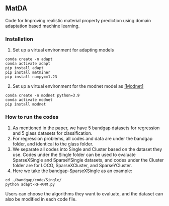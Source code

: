 ## MatDA
Code for Improving realistic material property prediction using domain adaptation based machine learning.


### Installation


1) Set up a virtual environment for adapting models

~~~
conda create -n adapt
conda activate adapt
pip install adapt
pip install matminer
pip install numpy==1.23
~~~

2) Set up a virtual environment for the modnet model as [[Modnet]](ttps://github.com/ppdebreuck/modnet)


```
conda create -n modnet python=3.9
conda activate modnet
pip install modnet
```


### How to run the codes

1) As mentioned in the paper, we have 5 bandgap datasets for regression and 5 glass datasets for classification.
2) For regression problems, all codes and data are under the bandgap folder, and identical to the glass folder.
3) We separate all codes into Single and Cluster based on the dataset they use. Codes under the Single folder can be used to evaluate SparseXSingle and SparseYSingle datasets, and codes under the Cluster folder are for LOCO, SparseXCluster, and SparseYCluster.
4) Here we take the bandgap-SparseXSingle as an example:

```
cd ./bandgap/code/Single/
python adapt-RF-KMM.py
```
Users can choose the algorithms they want to evaluate, and the dataset can also be modified in each code file.

